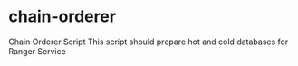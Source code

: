 # chain-orderer
Chain Orderer Script
This script should prepare hot and cold databases for Ranger Service